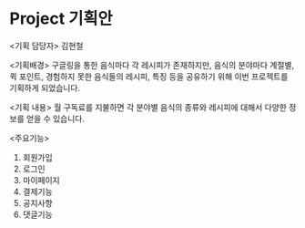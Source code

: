 # Project 기획안

<기획 담당자>
김현철

<기획배경>
구글링을 통한 음식마다 각 레시피가 존재하지만, 음식의 분야마다 계절별, 퀵 포인트, 경험하지 못한 음식들의 레시피, 특징 등을 공유하기 위해 이번 프로젝트를 기획하게 되었습니다.

<기획 내용>
월 구독료를 지불하면 각 분야별 음식의 종류와 레시피에 대해서 다양한 정보를 얻을 수 있습니다.

<주요기능>
1. 회원가입
2. 로그인
3. 마이페이지
4. 결제기능
5. 공지사항
6. 댓글기능
